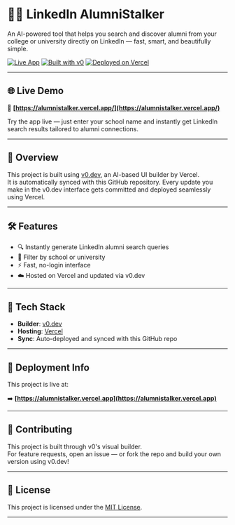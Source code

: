 # 🧑‍🎓 LinkedIn AlumniStalker

An AI-powered tool that helps you search and discover alumni from your college or university directly on LinkedIn — fast, smart, and beautifully simple.

[![Live App](https://img.shields.io/badge/Live%20App-alumnistalker.vercel.app-black?style=for-the-badge&logo=vercel)](https://alumnistalker.vercel.app/)
[![Built with v0](https://img.shields.io/badge/Built%20with-v0.dev-black?style=for-the-badge)](https://v0.dev/chat/projects/Nq9tlXRu2Zm)
[![Deployed on Vercel](https://img.shields.io/badge/Deployed%20on-Vercel-black?style=for-the-badge&logo=vercel)](https://vercel.com/saminycs-projects/v0-linkedin-alumni-finder)

---

## 🌐 Live Demo

🔗 **[https://alumnistalker.vercel.app/](https://alumnistalker.vercel.app/)**

Try the app live — just enter your school name and instantly get LinkedIn search results tailored to alumni connections.

---

## 📖 Overview

This project is built using [v0.dev](https://v0.dev), an AI-based UI builder by Vercel.  
It is automatically synced with this GitHub repository. Every update you make in the v0.dev interface gets committed and deployed seamlessly using Vercel.

---

## 🛠 Features

- 🔍 Instantly generate LinkedIn alumni search queries
- 🏫 Filter by school or university
- ⚡️ Fast, no-login interface
- ☁️ Hosted on Vercel and updated via v0.dev

---

## 🧱 Tech Stack

- **Builder**: [v0.dev](https://v0.dev)
- **Hosting**: [Vercel](https://vercel.com)
- **Sync**: Auto-deployed and synced with this GitHub repo

---

## 🚀 Deployment Info

This project is live at:

➡️ **[https://alumnistalker.vercel.app](https://alumnistalker.vercel.app)**

---

## 🤝 Contributing

This project is built through v0's visual builder.  
For feature requests, open an issue — or fork the repo and build your own version using v0.dev!

---

## 📄 License

This project is licensed under the [MIT License](LICENSE).

---
